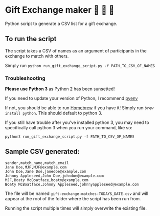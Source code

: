 # Gift Exchange maker 🎅 🎃 🎁 

Python script to generate a CSV list for a gift exchange.

## To run the script

The script takes a CSV of names as an argument of participants in the exchange to match with others.

Simply run `python run_gift_exchange_script.py -f PATH_TO_CSV_OF_NAMES`

### Troubleshooting

**Please use Python 3** as Python 2 has been sunsetted!

If you need to update your version of Python, I recommend [pyenv](https://github.com/pyenv/pyenv)

If not, you should be able to run [Homebrew](https://brew.sh/) if you have it! Simply run `brew install python`. This should default to python 3.

If you still have trouble after you've installed python 3, you may need to specifically call python 3 when you run your command, like so:

`python3 run_gift_exchange_script.py -f PATH_TO_CSV_OF_NAMES`

## Sample CSV generated:

```
sender,match_name,match_email
Jane Doe,MJF,MJF@example.com
John Doe,Jane Doe,janedoe@example.com
Johnny Appleseed,John Doe,johndoe@example.com
MJF,Boaty McBoatface,boaty@example.com
Boaty McBoatface,Johnny Appleseed,johnnyappleseed@example.com
```

The file will be named `gift-exchange-matches-TODAYS_DATE.csv` and will appear at the root of the folder where the script has been run from.

Running the script multiple times will simply overwrite the existing file.
